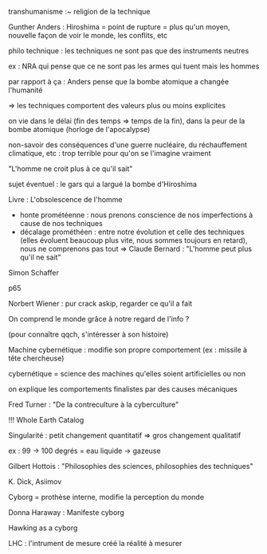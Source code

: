transhumanisme :~ religion de la technique

Gunther Anders :
Hiroshima = point de rupture
    = plus qu'un moyen, nouvelle façon de voir le monde, les conflits, etc

philo technique : les techniques ne sont pas que des instruments neutres

ex : NRA qui pense que ce ne sont pas les armes qui tuent mais les hommes

par rapport à ça : Anders pense que la bombe atomique a changée l'humanité

=> les techniques comportent des valeurs plus ou moins explicites

on vie dans le délai (fin des temps => temps de la fin), dans la peur de la
bombe atomique (horloge de l'apocalypse)

non-savoir des conséquences d'une guerre nucléaire, du réchauffement climatique,
etc : trop terrible pour qu'on se l'imagine vraiment

"L'homme ne croit plus à ce qu'il sait"

sujet éventuel : le gars qui a largué la bombe d'Hiroshima

Livre : L'obsolescence de l'homme
- honte prométéenne : nous prenons conscience de nos imperfections à cause de
  nos techniques
- décalage prométhéen : entre notre évolution et celle des techniques (elles
  évoluent beaucoup plus vite, nous sommes toujours en retard), nous ne
  comprenons pas tout
  => Claude Bernard : "L'homme peut plus qu'il ne sait"

Simon Schaffer

p65

Norbert Wiener : pur crack askip, regarder ce qu'il a fait

On comprend le monde grâce à notre regard de l'info ?

(pour connaître qqch, s'intéresser à son histoire)

Machine cybernétique : modifie son propre comportement (ex : missile à tête
chercheuse)

cybernétique = science des machines qu'elles soient artificielles ou non

on explique les comportements finalistes par des causes mécaniques

Fred Turner : "De la contreculture à la cyberculture"

!!! Whole Earth Catalog

Singularité : petit changement quantitatif => gros changement qualitatif

ex : 99 -> 100 degrés = eau liquide -> gazeuse

Gilbert Hottois : "Philosophies des sciences, philosophies des techniques"

K. Dick, Asiimov

Cyborg = prothèse interne, modifie la perception du monde

Donna Haraway : Manifeste cyborg

Hawking as a cyborg

LHC : l'intrument de mesure créé la réalité à mesurer


